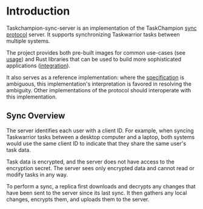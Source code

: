 # Introduction

Taskchampion-sync-server is an implementation of the TaskChampion [sync
protocol][sync-protocol] server. It supports synchronizing Taskwarrior tasks
between multiple systems.

The project provides both pre-built images for common use-cases (see
[usage](./usage.md)) and Rust libraries that can be used to build more
sophisticated applications ([integration](./integration.md)).

It also serves as a reference implementation: where the
[specification][sync-protocol] is ambiguous, this implementation's
interpretation is favored in resolving the ambiguity. Other implementations of
the protocol should interoperate with this implementation.

## Sync Overview

The server identifies each user with a client ID. For example, when
syncing Taskwarrior tasks between a desktop computer and a laptop, both systems
would use the same client ID to indicate that they share the same user's task data.

Task data is encrypted, and the server does not have access to the encryption
secret. The server sees only encrypted data and cannot read or modify tasks in
any way.

To perform a sync, a replica first downloads and decrypts any changes that have
been sent to the server since its last sync. It then gathers any local changes,
encrypts them, and uploads them to the server.

[sync-protocol]: https://gothenburgbitfactory.org/taskchampion/sync.html
